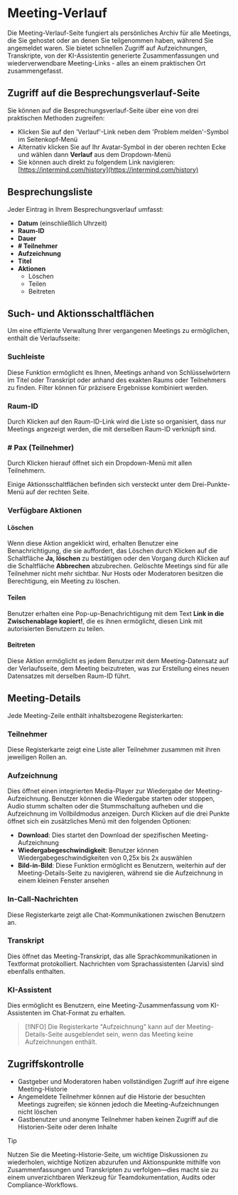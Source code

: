 # Meeting-Verlauf

Die Meeting-Verlauf-Seite fungiert als persönliches Archiv für alle Meetings, die Sie gehostet oder an denen Sie teilgenommen haben, während Sie angemeldet waren. Sie bietet schnellen Zugriff auf Aufzeichnungen, Transkripte, von der KI-Assistentin generierte Zusammenfassungen und wiederverwendbare Meeting-Links - alles an einem praktischen Ort zusammengefasst.

## Zugriff auf die Besprechungsverlauf-Seite

Sie können auf die Besprechungsverlauf-Seite über eine von drei praktischen Methoden zugreifen:

- Klicken Sie auf den 'Verlauf'-Link neben dem 'Problem melden'-Symbol im Seitenkopf-Menü
- Alternativ klicken Sie auf Ihr Avatar-Symbol in der oberen rechten Ecke und wählen dann **Verlauf** aus dem Dropdown-Menü
- Sie können auch direkt zu folgendem Link navigieren: [https://intermind.com/history](https://intermind.com/history)

## Besprechungsliste

Jeder Eintrag in Ihrem Besprechungsverlauf umfasst:

- **Datum** (einschließlich Uhrzeit)
- **Raum-ID**
- **Dauer**
- **# Teilnehmer**
- **Aufzeichnung**
- **Titel**
- **Aktionen**
  - Löschen
  - Teilen
  - Beitreten

## Such- und Aktionsschaltflächen

Um eine effiziente Verwaltung Ihrer vergangenen Meetings zu ermöglichen, enthält die Verlaufsseite:

### Suchleiste

Diese Funktion ermöglicht es Ihnen, Meetings anhand von Schlüsselwörtern im Titel oder Transkript oder anhand des exakten Raums oder Teilnehmers zu finden. Filter können für präzisere Ergebnisse kombiniert werden.

### Raum-ID

Durch Klicken auf den Raum-ID-Link wird die Liste so organisiert, dass nur Meetings angezeigt werden, die mit derselben Raum-ID verknüpft sind.

### # Pax (Teilnehmer)

Durch Klicken hierauf öffnet sich ein Dropdown-Menü mit allen Teilnehmern.

Einige Aktionsschaltflächen befinden sich versteckt unter dem Drei-Punkte-Menü auf der rechten Seite.

### Verfügbare Aktionen

#### Löschen

Wenn diese Aktion angeklickt wird, erhalten Benutzer eine Benachrichtigung, die sie auffordert, das Löschen durch Klicken auf die Schaltfläche **Ja, löschen** zu bestätigen oder den Vorgang durch Klicken auf die Schaltfläche **Abbrechen** abzubrechen. Gelöschte Meetings sind für alle Teilnehmer nicht mehr sichtbar. Nur Hosts oder Moderatoren besitzen die Berechtigung, ein Meeting zu löschen.

#### Teilen

Benutzer erhalten eine Pop-up-Benachrichtigung mit dem Text **Link in die Zwischenablage kopiert!**, die es ihnen ermöglicht, diesen Link mit autorisierten Benutzern zu teilen.

#### Beitreten

Diese Aktion ermöglicht es jedem Benutzer mit dem Meeting-Datensatz auf der Verlaufsseite, dem Meeting beizutreten, was zur Erstellung eines neuen Datensatzes mit derselben Raum-ID führt.

## Meeting-Details

Jede Meeting-Zeile enthält inhaltsbezogene Registerkarten:

### Teilnehmer

Diese Registerkarte zeigt eine Liste aller Teilnehmer zusammen mit ihren jeweiligen Rollen an.

### Aufzeichnung

Dies öffnet einen integrierten Media-Player zur Wiedergabe der Meeting-Aufzeichnung. Benutzer können die Wiedergabe starten oder stoppen, Audio stumm schalten oder die Stummschaltung aufheben und die Aufzeichnung im Vollbildmodus anzeigen. Durch Klicken auf die drei Punkte öffnet sich ein zusätzliches Menü mit den folgenden Optionen:

- **Download**: Dies startet den Download der spezifischen Meeting-Aufzeichnung
- **Wiedergabegeschwindigkeit**: Benutzer können Wiedergabegeschwindigkeiten von 0,25x bis 2x auswählen
- **Bild-in-Bild**: Diese Funktion ermöglicht es Benutzern, weiterhin auf der Meeting-Details-Seite zu navigieren, während sie die Aufzeichnung in einem kleinen Fenster ansehen

### In-Call-Nachrichten

Diese Registerkarte zeigt alle Chat-Kommunikationen zwischen Benutzern an.

### Transkript

Dies öffnet das Meeting-Transkript, das alle Sprachkommunikationen in Textformat protokolliert. Nachrichten vom Sprachassistenten (Jarvis) sind ebenfalls enthalten.

### KI-Assistent

Dies ermöglicht es Benutzern, eine Meeting-Zusammenfassung vom KI-Assistenten im Chat-Format zu erhalten.

> [!INFO]
> Die Registerkarte "Aufzeichnung" kann auf der Meeting-Details-Seite ausgeblendet sein, wenn das Meeting keine Aufzeichnungen enthält.

## Zugriffskontrolle

- Gastgeber und Moderatoren haben vollständigen Zugriff auf ihre eigene Meeting-Historie
- Angemeldete Teilnehmer können auf die Historie der besuchten Meetings zugreifen; sie können jedoch die Meeting-Aufzeichnungen nicht löschen
- Gastbenutzer und anonyme Teilnehmer haben keinen Zugriff auf die Historien-Seite oder deren Inhalte

> [!TIP]
> Nutzen Sie die Meeting-Historie-Seite, um wichtige Diskussionen zu wiederholen, wichtige Notizen abzurufen und Aktionspunkte mithilfe von Zusammenfassungen und Transkripten zu verfolgen—dies macht sie zu einem unverzichtbaren Werkzeug für Teamdokumentation, Audits oder Compliance-Workflows.